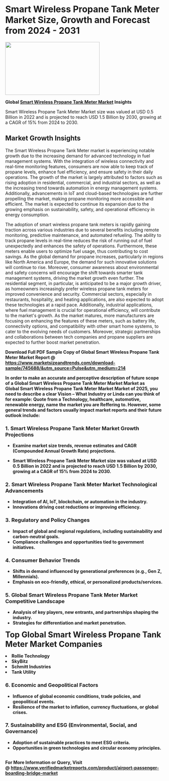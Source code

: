 <H1>Smart Wireless Propane Tank Meter Market Size, Growth and Forecast from 2024 - 2031</H1><img class="aligncenter size-medium wp-image-584254" src="https://thirdeyenews.in/wp-content/uploads/2024/09/Global-Market-Research-300x168.jpeg" alt="" width="300" height="168" /><p><strong>Global&nbsp;<a href="https://www.marketsizeandtrends.com/download-sample/745688/&amp;utm_source=Pulse&amp;utm_medium=214">Smart Wireless Propane Tank Meter Market</a> Insights</strong></p><p>Smart Wireless Propane Tank Meter Market size was valued at USD 0.5 Billion in 2022 and is projected to reach USD 1.5 Billion by 2030, growing at a CAGR of 15% from 2024 to 2030.</p><p><h2>Market Growth Insights</h2> The Smart Wireless Propane Tank Meter market is experiencing notable growth due to the increasing demand for advanced technology in fuel management systems. With the integration of wireless connectivity and real-time monitoring features, consumers are now able to keep track of propane levels, enhance fuel efficiency, and ensure safety in their daily operations. The growth of the market is largely attributed to factors such as rising adoption in residential, commercial, and industrial sectors, as well as the increasing trend towards automation in energy management systems. Additionally, advancements in IoT and cloud-based technologies are further propelling the market, making propane monitoring more accessible and efficient. The market is expected to continue its expansion due to the growing emphasis on sustainability, safety, and operational efficiency in energy consumption. <p><strong></strong></p> <p>The adoption of smart wireless propane tank meters is rapidly gaining traction across various industries due to several benefits including remote monitoring, predictive maintenance, and automated refueling. The ability to track propane levels in real-time reduces the risk of running out of fuel unexpectedly and enhances the safety of operations. Furthermore, these meters enable users to optimize fuel usage, thus contributing to cost savings. As the global demand for propane increases, particularly in regions like North America and Europe, the demand for such innovative solutions will continue to rise. Moreover, consumer awareness about environmental and safety concerns will encourage the shift towards smarter tank management systems, driving the market growth even further. The residential segment, in particular, is anticipated to be a major growth driver, as homeowners increasingly prefer wireless propane tank meters for improved convenience and security. Commercial sectors, especially in restaurants, hospitality, and heating applications, are also expected to adopt these technologies at a rapid pace. Additionally, industrial applications, where fuel management is crucial for operational efficiency, will contribute to the market's growth. As the market matures, more manufacturers are focusing on enhancing the features of these meters, such as battery life, connectivity options, and compatibility with other smart home systems, to cater to the evolving needs of customers. Moreover, strategic partnerships and collaborations between tech companies and propane suppliers are expected to further boost market penetration. </p> <p><strong></p><p><span class=""><strong>Download Full PDF Sample Copy of Global Smart Wireless Propane Tank Meter Market Report</strong> @ <a href="https://www.marketsizeandtrends.com/download-sample/745688/&amp;utm_source=Pulse&amp;utm_medium=214" target="_blank">https://www.marketsizeandtrends.com/download-sample/745688/&amp;utm_source=Pulse&amp;utm_medium=214</a></span></p><p>In order to make an accurate and perceptive description of future scope of a Global&nbsp;Smart Wireless Propane Tank Meter Market Market as Global&nbsp;Smart Wireless Propane Tank Meter Market Market of 2025, you need to describe a clear Vision &ndash; What Industry or Linda can you think of for example: Quote from a Technology, healthcare, automotive, renewable energy, name the market you are Reffering to. However, some general trends and factors usually impact market reports and their future outlook include:</p><h3>1.&nbsp;<strong>Smart Wireless Propane Tank Meter Market Growth Projections</strong></h3><ul><li>Examine market size trends, revenue estimates and CAGR (Compounded Annual Growth Rate) projections.</li><li><p>Smart Wireless Propane Tank Meter Market size was valued at USD 0.5 Billion in 2022 and is projected to reach USD 1.5 Billion by 2030, growing at a CAGR of 15% from 2024 to 2030.</p></li></ul><h3>2.&nbsp;<strong>Smart Wireless Propane Tank Meter Market Technological Advancements</strong></h3><ul><li>Integration of AI, IoT, blockchain, or automation in the industry.</li><li>Innovations driving cost reductions or improving efficiency.</li></ul><h3>3.&nbsp;<strong>Regulatory and Policy Changes</strong></h3><ul><li>Impact of global and regional regulations, including sustainability and carbon-neutral goals.</li><li>Compliance challenges and opportunities tied to government initiatives.</li></ul><h3>4.&nbsp;<strong>Consumer Behavior Trends</strong></h3><ul><li>Shifts in demand influenced by generational preferences (e.g., Gen Z, Millennials).</li><li>Emphasis on eco-friendly, ethical, or personalized products/services.</li></ul><h3>5.&nbsp;<strong>Global Smart Wireless Propane Tank Meter Market Competitive Landscape</strong></h3><ul><li>Analysis of key players, new entrants, and partnerships shaping the industry.</li><li>Strategies for differentiation and market penetration.</li></ul><p data-pm-slice="1 1 []"><span style="color: inherit; font-family: inherit; font-size: 25px;">Top Global Smart Wireless Propane Tank Meter Market Companies</span></p><div class="" data-test-id=""><p><li>Rollie Technology</li><li> SkyBitz</li><li> Schmitt Industries</li><li> Tank Utility</li></p></div><h3>6.&nbsp;<strong>Economic and Geopolitical Factors</strong></h3><ul><li>Influence of global economic conditions, trade policies, and geopolitical events.</li><li>Resilience of the market to inflation, currency fluctuations, or global crises.</li></ul><h3>7.&nbsp;<strong>Sustainability and ESG (Environmental, Social, and Governance)</strong></h3><ul><li>Adoption of sustainable practices to meet ESG criteria.</li><li>Opportunities in green technologies and circular economy principles.</li></ul><h2><strong style="font-size: 14px;">For More Information or Query, Visit @&nbsp;</strong><a style="background-color: #ffffff; font-size: 14px;" href="https://www.marketsizeandtrends.com/report/smart-wireless-propane-tank-meter-market/" target="_blank">https://www.verifiedmarketreports.com/product/airport-passenger-boarding-bridge-market</a></h2>
